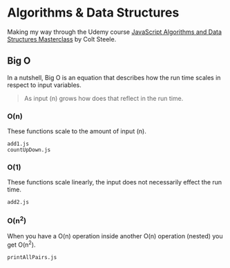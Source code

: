 # Algorithms & Data Structures

Making my way through the Udemy course [JavaScript Algorithms and Data Structures Masterclass](https://www.udemy.com/js-algorithms-and-data-structures-masterclass/) by Colt Steele.

## Big O
In a nutshell, Big O is an equation that describes how the run time scales in respect to input variables.

> As input (n) grows how does that reflect in the run time.

### O(n)
These functions scale to the amount of input (n).
```
add1.js
countUpDown.js
```

### O(1)
These functions scale linearly, the input does not necessarily effect the run time.
```
add2.js
```

### O(n<sup>2</sup>)
When you have a O(n) operation inside another O(n) operation (nested) you get O(n<sup>2</sup>).
```
printAllPairs.js
```